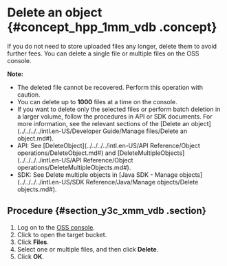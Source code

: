 # Delete an object {#concept_hpp_1mm_vdb .concept}

If you do not need to store uploaded files any longer, delete them to avoid further fees. You can delete a single file or multiple files on the OSS console.

**Note:** 

-   The deleted file cannot be recovered. Perform this operation with caution.
-   You can delete up to **1000** files at a time on the console.
-   If you want to delete only the selected files or perform batch deletion in a larger volume, follow the procedures in API or SDK documents. For more information, see the relevant sections of the [Delete an object](../../../../intl.en-US/Developer Guide/Manage files/Delete an object.md#).
-   API: See [DeleteObject](../../../../intl.en-US/API Reference/Object operations/DeleteObject.md#) and [DeleteMultipleObjects](../../../../intl.en-US/API Reference/Object operations/DeleteMultipleObjects.md#).
-   SDK: See Delete multiple objects in [Java SDK - Manage objects](../../../../intl.en-US/SDK Reference/Java/Manage objects/Delete objects.md#).

## Procedure {#section_y3c_xmm_vdb .section}

1.  Log on to the [OSS console](https://oss.console.aliyun.com/).
2.  Click to open the target bucket.
3.  Click **Files**.
4.  Select one or multiple files, and then click **Delete**.
5.  Click **OK**.

